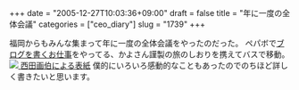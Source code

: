 +++
date = "2005-12-27T10:03:36+09:00"
draft = false
title = "年に一度の全体会議"
categories = ["ceo_diary"]
slug = "1739"
+++

福岡からもみんな集まって年に一度の全体会議をやったのだった。
ペパボで<a href="http://paperboy.jugem.jp" target="_blank">ブログを書くお仕事</a>をやってる、かよさん謹製の旅のしおりを携えてバスで移動。
<a href="http://paperboy.jugem.jp/?eid=53" target="_blank"><img src="http://paperboy.img.jugem.jp/20051226_93317.jpg">
西田画伯による表紙</a>
僕的にいろいろ感動的なこともあったのでのちほど詳しく書きたいと思います。
